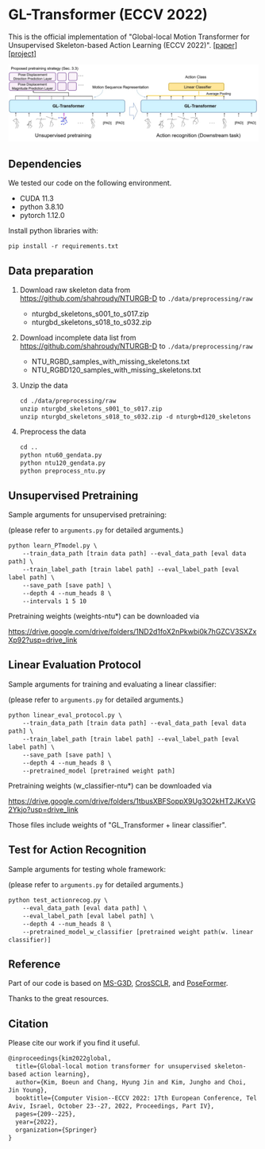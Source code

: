 # GL-Transformer (ECCV 2022)

This is the official implementation of "Global-local Motion Transformer for Unsupervised Skeleton-based Action Learning (ECCV 2022)". [[paper]](https://arxiv.org/abs/2207.06101) [[project]](https://boeun-kim.github.io/)




![framework](https://github.com/Boeun-Kim/GL-Transformer/blob/main/figures/framework.jpg)



 ## Dependencies

We tested our code on the following environment.

- CUDA 11.3
- python 3.8.10
- pytorch 1.12.0

Install python libraries with:

```
pip install -r requirements.txt
```



## Data preparation

1. Download raw skeleton data from https://github.com/shahroudy/NTURGB-D to `./data/preprocessing/raw`

   - nturgbd_skeletons_s001_to_s017.zip
   - nturgbd_skeletons_s018_to_s032.zip

2. Download incomplete data list from  https://github.com/shahroudy/NTURGB-D to `./data/preprocessing/raw`

   - NTU_RGBD_samples_with_missing_skeletons.txt
   - NTU_RGBD120_samples_with_missing_skeletons.txt

3. Unzip the data

   ```
   cd ./data/preprocessing/raw
   unzip nturgbd_skeletons_s001_to_s017.zip
   unzip nturgbd_skeletons_s018_to_s032.zip -d nturgb+d120_skeletons
   ```

4. Preprocess the data

   ```
   cd ..
   python ntu60_gendata.py
   python ntu120_gendata.py
   python preprocess_ntu.py
   ```

 

## Unsupervised Pretraining

Sample arguments for unsupervised pretraining:

(please refer to `arguments.py` for detailed arguments.)

```
python learn_PTmodel.py \
    --train_data_path [train data path] --eval_data_path [eval data path] \
    --train_label_path [train label path] --eval_label_path [eval label path] \
    --save_path [save path] \
    --depth 4 --num_heads 8 \
    --intervals 1 5 10
```

Pretraining weights (weights-ntu*) can be downloaded via 

https://drive.google.com/drive/folders/1ND2d1foX2nPkwbi0k7hGZCV3SXZxXp92?usp=drive_link



## Linear Evaluation Protocol

Sample arguments for training and evaluating a linear classifier:

(please refer to `arguments.py` for detailed arguments.)

```
python linear_eval_protocol.py \
    --train_data_path [train data path] --eval_data_path [eval data path] \
    --train_label_path [train label path] --eval_label_path [eval label path] \
    --save_path [save path] \
    --depth 4 --num_heads 8 \
    --pretrained_model [pretrained weight path]
```

Pretraining weights (w_classifier-ntu*) can be downloaded via 

https://drive.google.com/drive/folders/1tbusXBFSoppX9Ug3O2kHT2JKxVG2Ykjo?usp=drive_link

Those files include weights of "GL_Transformer + linear classifier".



## Test for Action Recognition

Sample arguments for testing whole framework:

(please refer to `arguments.py` for detailed arguments.)

```
python test_actionrecog.py \
    --eval_data_path [eval data path] \
    --eval_label_path [eval label path] \
    --depth 4 --num_heads 8 \
    --pretrained_model_w_classifier [pretrained weight path(w. linear classifier)]
```



## Reference

Part of our code is based on [MS-G3D](https://github.com/kenziyuliu/MS-G3D), [CrosSCLR](https://github.com/LinguoLi/CrosSCLR), and [PoseFormer](https://github.com/zczcwh/PoseFormer).

Thanks to the great resources.



## Citation

Please cite our work if you find it useful.

```
@inproceedings{kim2022global,
  title={Global-local motion transformer for unsupervised skeleton-based action learning},
  author={Kim, Boeun and Chang, Hyung Jin and Kim, Jungho and Choi, Jin Young},
  booktitle={Computer Vision--ECCV 2022: 17th European Conference, Tel Aviv, Israel, October 23--27, 2022, Proceedings, Part IV},
  pages={209--225},
  year={2022},
  organization={Springer}
}
```

